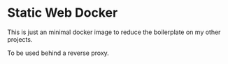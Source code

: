 # Static Web Docker

This is just an minimal docker image to reduce the boilerplate on my other projects.

To be used behind a reverse proxy.
